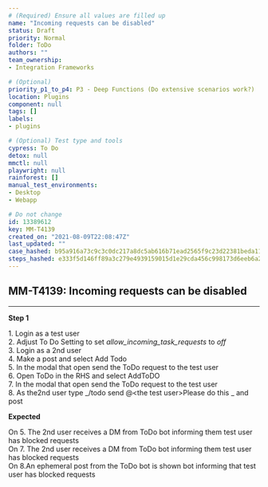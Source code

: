 ```yaml
---
# (Required) Ensure all values are filled up
name: "Incoming requests can be disabled"
status: Draft
priority: Normal
folder: ToDo
authors: ""
team_ownership: 
- Integration Frameworks

# (Optional)
priority_p1_to_p4: P3 - Deep Functions (Do extensive scenarios work?)
location: Plugins
component: null
tags: []
labels: 
- plugins

# (Optional) Test type and tools
cypress: To Do
detox: null
mmctl: null
playwright: null
rainforest: []
manual_test_environments: 
- Desktop
- Webapp

# Do not change
id: 13389612
key: MM-T4139
created_on: "2021-08-09T22:08:47Z"
last_updated: ""
case_hashed: b95a916a73c9c3c0dc217a8dc5ab616b71ead2565f9c23d22381beda11b8f98b116790df866e00efcb16d16214dd44d1
steps_hashed: e333f5d146ff89a3c279e4939159015d1e29cda456c998173d6eeb6a26094b593c26306a6d0830ac0cedfb3a62810c95
---
```


<!-- (Auto-generated) Based on frontmatter's "key" and "name" -->

## MM-T4139: Incoming requests can be disabled

---

**Step 1**

1\. Login as a test user\
2\. Adjust To Do Setting to set _allow\_incoming\_task\_requests_ to _off_\
3\. Login as a 2nd user\
4\. Make a post and select Add Todo\
5\. In the modal that open send the ToDo request to the test user\
6\. Open ToDo in the RHS and select AddToDO\
7\. In the modal that open send the ToDo request to the test user\
8\. As the2nd user type \_/todo send @\<the test user>Please do this \_ and post

**Expected**

On 5. The 2nd user receives a DM from ToDo bot informing them test user has blocked requests\
On 7. The 2nd user receives a DM from ToDo bot informing them test user has blocked requests\
On 8.An ephemeral post from the ToDo bot is shown bot informing that test user has blocked requests
